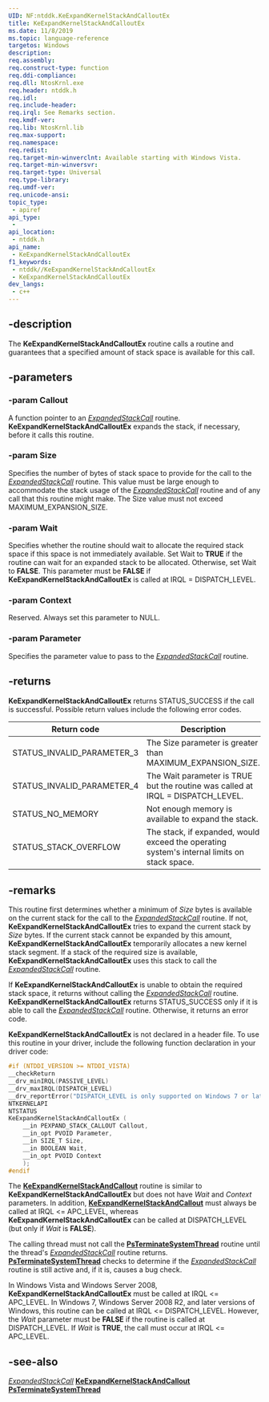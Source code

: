 ```yaml
---
UID: NF:ntddk.KeExpandKernelStackAndCalloutEx
title: KeExpandKernelStackAndCalloutEx
ms.date: 11/8/2019
ms.topic: language-reference
targetos: Windows
description: 
req.assembly: 
req.construct-type: function
req.ddi-compliance: 
req.dll: NtosKrnl.exe 
req.header: ntddk.h
req.idl: 
req.include-header: 
req.irql: See Remarks section.
req.kmdf-ver: 
req.lib: NtosKrnl.lib 
req.max-support: 
req.namespace: 
req.redist: 
req.target-min-winverclnt: Available starting with Windows Vista.
req.target-min-winversvr: 
req.target-type: Universal
req.type-library: 
req.umdf-ver: 
req.unicode-ansi: 
topic_type:
 - apiref
api_type:
 - 
api_location:
 - ntddk.h
api_name:
 - KeExpandKernelStackAndCalloutEx
f1_keywords:
 - ntddk//KeExpandKernelStackAndCalloutEx
 - KeExpandKernelStackAndCalloutEx
dev_langs:
 - c++
---
```


## -description

The **KeExpandKernelStackAndCalloutEx** routine calls a routine and guarantees that a specified amount of stack space is available for this call.

## -parameters

### -param Callout

A function pointer to an [*ExpandedStackCall*](https://docs.microsoft.com/windows-hardware/drivers/ddi/ntddk/nc-ntddk-expand_stack_callout) routine. **KeExpandKernelStackAndCalloutEx** expands the stack, if necessary, before it calls this routine.


### -param Size

Specifies the number of bytes of stack space to provide for the call to the [*ExpandedStackCall*](https://docs.microsoft.com/windows-hardware/drivers/ddi/ntddk/nc-ntddk-expand_stack_callout) routine. This value must be large enough to accommodate the stack usage of the [*ExpandedStackCall*](https://docs.microsoft.com/windows-hardware/drivers/ddi/ntddk/nc-ntddk-expand_stack_callout) routine and of any call that this routine might make. The Size value must not exceed MAXIMUM_EXPANSION_SIZE.


### -param Wait

Specifies whether the routine should wait to allocate the required stack space if this space is not immediately available. Set Wait to **TRUE** if the routine can wait for an expanded stack to be allocated. Otherwise, set Wait to **FALSE**. This parameter must be **FALSE** if **KeExpandKernelStackAndCalloutEx** is called at IRQL = DISPATCH_LEVEL.


### -param Context

Reserved. Always set this parameter to NULL.


### -param Parameter

Specifies the parameter value to pass to the [*ExpandedStackCall*](https://docs.microsoft.com/windows-hardware/drivers/ddi/ntddk/nc-ntddk-expand_stack_callout) routine.


## -returns

**KeExpandKernelStackAndCalloutEx** returns STATUS_SUCCESS if the call is successful. Possible return values include the following error codes.

|Return code|Description|
|-|-|
|STATUS_INVALID_PARAMETER_3|The Size parameter is greater than MAXIMUM_EXPANSION_SIZE.|
|STATUS_INVALID_PARAMETER_4|The Wait parameter is TRUE but the routine was called at IRQL = DISPATCH_LEVEL.|
|STATUS_NO_MEMORY|Not enough memory is available to expand the stack.|
|STATUS_STACK_OVERFLOW|The stack, if expanded, would exceed the operating system's internal limits on stack space.|
 

## -remarks

This routine first determines whether a minimum of *Size* bytes is available on the current stack for the call to the [*ExpandedStackCall*](https://docs.microsoft.com/windows-hardware/drivers/ddi/ntddk/nc-ntddk-expand_stack_callout) routine. If not, **KeExpandKernelStackAndCalloutEx** tries to expand the current stack by *Size* bytes. If the current stack cannot be expanded by this amount, **KeExpandKernelStackAndCalloutEx** temporarily allocates a new kernel stack segment. If a stack of the required size is available, **KeExpandKernelStackAndCalloutEx** uses this stack to call the [*ExpandedStackCall*](https://docs.microsoft.com/windows-hardware/drivers/ddi/ntddk/nc-ntddk-expand_stack_callout) routine.

If **KeExpandKernelStackAndCalloutEx** is unable to obtain the required stack space, it returns without calling the [*ExpandedStackCall*](https://docs.microsoft.com/windows-hardware/drivers/ddi/ntddk/nc-ntddk-expand_stack_callout) routine. **KeExpandKernelStackAndCalloutEx** returns STATUS_SUCCESS only if it is able to call the [*ExpandedStackCall*](https://docs.microsoft.com/windows-hardware/drivers/ddi/ntddk/nc-ntddk-expand_stack_callout) routine. Otherwise, it returns an error code.

**KeExpandKernelStackAndCalloutEx** is not declared in a header file. To use this routine in your driver, include the following function declaration in your driver code:

```cpp
#if (NTDDI_VERSION >= NTDDI_VISTA)
__checkReturn
__drv_minIRQL(PASSIVE_LEVEL)
__drv_maxIRQL(DISPATCH_LEVEL)
__drv_reportError("DISPATCH_LEVEL is only supported on Windows 7 or later versions of Windows.")
NTKERNELAPI
NTSTATUS
KeExpandKernelStackAndCalloutEx (
    __in PEXPAND_STACK_CALLOUT Callout,
    __in_opt PVOID Parameter,
    __in SIZE_T Size,
    __in BOOLEAN Wait,
    __in_opt PVOID Context
    );
#endif
```

The [**KeExpandKernelStackAndCallout**](https://docs.microsoft.com/windows-hardware/drivers/ddi/ntddk/nf-ntddk-keexpandkernelstackandcallout) routine is similar to **KeExpandKernelStackAndCalloutEx** but does not have *Wait* and *Context* parameters. In addition, [**KeExpandKernelStackAndCallout**](https://docs.microsoft.com/windows-hardware/drivers/ddi/ntddk/nf-ntddk-keexpandkernelstackandcallout) must always be called at IRQL <= APC_LEVEL, whereas **KeExpandKernelStackAndCalloutEx** can be called at DISPATCH_LEVEL (but only if *Wait* is **FALSE**).

The calling thread must not call the [**PsTerminateSystemThread**](https://docs.microsoft.com/windows-hardware/drivers/ddi/wdm/nf-wdm-psterminatesystemthread) routine until the thread's [*ExpandedStackCall*](https://docs.microsoft.com/windows-hardware/drivers/ddi/ntddk/nc-ntddk-expand_stack_callout) routine returns. [**PsTerminateSystemThread**](https://docs.microsoft.com/windows-hardware/drivers/ddi/wdm/nf-wdm-psterminatesystemthread) checks to determine if the [*ExpandedStackCall*](https://docs.microsoft.com/windows-hardware/drivers/ddi/ntddk/nc-ntddk-expand_stack_callout) routine is still active and, if it is, causes a bug check.

In Windows Vista and Windows Server 2008, **KeExpandKernelStackAndCalloutEx** must be called at IRQL <= APC_LEVEL. In Windows 7, Windows Server 2008 R2, and later versions of Windows, this routine can be called at IRQL <= DISPATCH_LEVEL. However, the *Wait* parameter must be **FALSE** if the routine is called at DISPATCH_LEVEL. If *Wait* is **TRUE**, the call must occur at IRQL <= APC_LEVEL.


## -see-also

[*ExpandedStackCall*](https://docs.microsoft.com/windows-hardware/drivers/ddi/ntddk/nc-ntddk-expand_stack_callout) 
[**KeExpandKernelStackAndCallout**](https://docs.microsoft.com/windows-hardware/drivers/ddi/ntddk/nf-ntddk-keexpandkernelstackandcallout) 
[**PsTerminateSystemThread**](https://docs.microsoft.com/windows-hardware/drivers/ddi/wdm/nf-wdm-psterminatesystemthread) 
